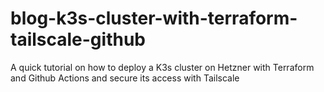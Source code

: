 # blog-k3s-cluster-with-terraform-tailscale-github
A quick tutorial on how to deploy a K3s cluster on Hetzner with Terraform and Github Actions and secure its access with Tailscale
